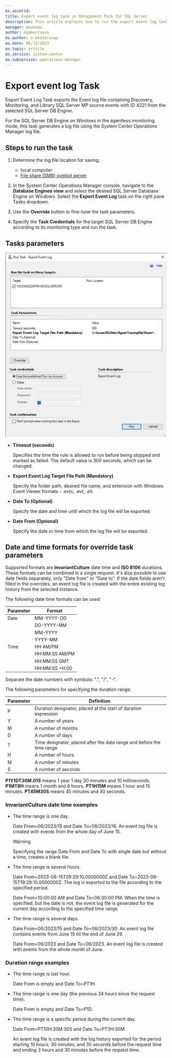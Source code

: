 ```yaml
---
ms.assetid: 
title: Export event log task in Management Pack for SQL Server
description: This article explains how to run the export event log task for DB Engine in SQL Server Management Pack
manager: evansma
author: epomortseva
ms.author: v-ekaterinap
ms.date: 06/13/2023
ms.topic: article
ms.service: system-center
ms.subservice: operations-manager
---
```


# Export event log Task

Export Event Log Task exports the Event log file containing Discovery, Monitoring, and Library SQL Server MP source events with ID 4221 from the selected SQL Server DB Engine.

For the SQL Server DB Engine on Windows in the agentless monitoring mode, this task generates a log file using the System Center Operations Manager log file.

## Steps to run the task

1. Determine the log file location for saving:
   - local computer
   - [File share (SMB) symbol server](/windows-hardware/drivers/debugger/file-share--smb--symbol-server)

2. In the System Center Operations Manager console, navigate to the **Database Engines view** and select the desired SQL Server Database Engine on Windows. Select the **Export Event Log** task on the right pane Tasks dropdown.

3. Use the **Override** button to fine-tune the task parameters.

4. Specify the **Task Credentials** for the target SQL Server DB Engine according to its monitoring type and run the task.

## Tasks parameters

![Export Event Log task screenshot.](./media/sql-server-management-pack/export-log-task.png)

- **Timeout (seconds)**

    Specifies the time the rule is allowed to run before being stopped and marked as failed. The default value is 300 seconds, which can be changed.

- **Export Event Log Target File Path (Mandatory)**

    Specify the folder path, desired file name, and extension with Windows Event Viewer formats - .evtx, .evt, .etl.

- **Date To (Optional)**

    Specify the date and time until which the log file will be exported.

- **Date From (Optional)**

    Specify the date or time from which the log file will be exported.

## Date and time formats for override task parameters

Supported formats are **InvariantCulture** date time and **ISO 8106** durations. These formats can be combined in a single request. It's also possible to use date fields separately, only "Date from" or "Date to". If the date fields aren't filled in the overrides, an event log file is created with the entire existing log history from the selected instance.

The following date time formats can be used:

|Parameter|Format|
|-|-|
|Date|MM-YYYY-DD|
||DD-YYYY-MM
|| MM-YYYY
||YYYY-MM|
|Time|HH AM/PM|
||HH:MM:SS AM/PM|
||HH:MM:SS GMT|
||HH:MM:SS +H:00|

Separate the date numbers with symbols: ".", "/", "-".

The following parameters for specifying the duration range:

|Parameter|Definition|
|-|-|
|P|Duration designator, placed at the start of duration expression|
|Y|A number of years|
|M|A number of months|
|D|A number of days|
|T|Time designator, placed after the date range and before the time range|
|H|A number of hours|
|M|A number of minutes|
|S|A number of seconds|

**P1Y1DT30M.01S** means 1 year 1 day 30 minutes and 10 milliseconds.
**P1MT8H** means 1 month and 8 hours.
**PT1H15M** means 1 hour and 15 minutes.
**PT45M30S** means 45 minutes and 30 seconds.
  
### InvariantCulture date time examples

- The time range is one day.

    Date From=06/2023/15 and Date To=06/2023/16. An event log file is created with events from the whole day of June 15.

    >[!WARNING]
    > Specifying the range Date From and Date To with single date but without a time, creates a blank file.  

- The time range is several hours.

    Date From=2023-06-15T09:29:10.0000000Z and Date To=2023-06-15T19:29:10.0000000Z. The log is exported to the file according to the specified period.

    Date From=10:00:00 AM and Date To=06:30:00 PM. When the time is specified, but the date is not, the event log file is generated for the current day according to the specified time range.

- The time range is several days.

    Date From=06/2023/15 and Date To=06/2023/30. An event log file contains events from June 15 till the end of June 29.

    Date From=06/2023 and Date To=06/2023. An event log file is created with events from the whole month of June.

### Duration range examples

- The time range is last hour.

   Date From is empty and Date To=PT1H.

- The time range is one day (the previous 24 hours since the request time).

   Date From is empty and Date To=P1D.

- The time range is a specific period during the current day.

   Date From=PT10H:30M:30S and Date To=PT3H:30M.

   An event log file is created with the log history exported for the period starting 10 hours, 30 minutes, and 30 seconds before the request time and ending 3 hours and 30 minutes before the request time.